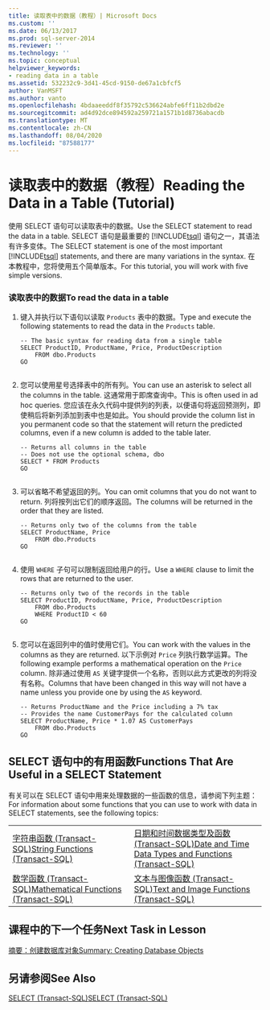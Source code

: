 ```yaml
---
title: 读取表中的数据（教程）| Microsoft Docs
ms.custom: ''
ms.date: 06/13/2017
ms.prod: sql-server-2014
ms.reviewer: ''
ms.technology: ''
ms.topic: conceptual
helpviewer_keywords:
- reading data in a table
ms.assetid: 532232c9-3d41-45cd-9150-de67a1cbfcf5
author: VanMSFT
ms.author: vanto
ms.openlocfilehash: 4bdaaeeddf8f35792c536624abfe6ff11b2dbd2e
ms.sourcegitcommit: ad4d92dce894592a259721a1571b1d8736abacdb
ms.translationtype: MT
ms.contentlocale: zh-CN
ms.lasthandoff: 08/04/2020
ms.locfileid: "87588177"
---
```

# <a name="reading-the-data-in-a-table-tutorial"></a><span data-ttu-id="27858-102">读取表中的数据（教程）</span><span class="sxs-lookup"><span data-stu-id="27858-102">Reading the Data in a Table (Tutorial)</span></span>
  <span data-ttu-id="27858-103">使用 SELECT 语句可以读取表中的数据。</span><span class="sxs-lookup"><span data-stu-id="27858-103">Use the SELECT statement to read the data in a table.</span></span> <span data-ttu-id="27858-104">SELECT 语句是最重要的 [!INCLUDE[tsql](../includes/tsql-md.md)] 语句之一，其语法有许多变体。</span><span class="sxs-lookup"><span data-stu-id="27858-104">The SELECT statement is one of the most important [!INCLUDE[tsql](../includes/tsql-md.md)] statements, and there are many variations in the syntax.</span></span> <span data-ttu-id="27858-105">在本教程中，您将使用五个简单版本。</span><span class="sxs-lookup"><span data-stu-id="27858-105">For this tutorial, you will work with five simple versions.</span></span>  
  
### <a name="to-read-the-data-in-a-table"></a><span data-ttu-id="27858-106">读取表中的数据</span><span class="sxs-lookup"><span data-stu-id="27858-106">To read the data in a table</span></span>  
  
1.  <span data-ttu-id="27858-107">键入并执行以下语句以读取 `Products` 表中的数据。</span><span class="sxs-lookup"><span data-stu-id="27858-107">Type and execute the following statements to read the data in the `Products` table.</span></span>  
  
    ```  
    -- The basic syntax for reading data from a single table  
    SELECT ProductID, ProductName, Price, ProductDescription  
        FROM dbo.Products  
    GO  
  
    ```  
  
2.  <span data-ttu-id="27858-108">您可以使用星号选择表中的所有列。</span><span class="sxs-lookup"><span data-stu-id="27858-108">You can use an asterisk to select all the columns in the table.</span></span> <span data-ttu-id="27858-109">这通常用于即席查询中。</span><span class="sxs-lookup"><span data-stu-id="27858-109">This is often used in ad hoc queries.</span></span> <span data-ttu-id="27858-110">您应该在永久代码中提供列的列表，以便语句将返回预测列，即使稍后将新列添加到表中也是如此。</span><span class="sxs-lookup"><span data-stu-id="27858-110">You should provide the column list in you permanent code so that the statement will return the predicted columns, even if a new column is added to the table later.</span></span>  
  
    ```  
    -- Returns all columns in the table  
    -- Does not use the optional schema, dbo  
    SELECT * FROM Products  
    GO  
  
    ```  
  
3.  <span data-ttu-id="27858-111">可以省略不希望返回的列。</span><span class="sxs-lookup"><span data-stu-id="27858-111">You can omit columns that you do not want to return.</span></span> <span data-ttu-id="27858-112">列将按列出它们的顺序返回。</span><span class="sxs-lookup"><span data-stu-id="27858-112">The columns will be returned in the order that they are listed.</span></span>  
  
    ```  
    -- Returns only two of the columns from the table  
    SELECT ProductName, Price  
        FROM dbo.Products  
    GO  
  
    ```  
  
4.  <span data-ttu-id="27858-113">使用 `WHERE` 子句可以限制返回给用户的行。</span><span class="sxs-lookup"><span data-stu-id="27858-113">Use a `WHERE` clause to limit the rows that are returned to the user.</span></span>  
  
    ```  
    -- Returns only two of the records in the table  
    SELECT ProductID, ProductName, Price, ProductDescription  
        FROM dbo.Products  
        WHERE ProductID < 60  
    GO  
  
    ```  
  
5.  <span data-ttu-id="27858-114">您可以在返回列中的值时使用它们。</span><span class="sxs-lookup"><span data-stu-id="27858-114">You can work with the values in the columns as they are returned.</span></span> <span data-ttu-id="27858-115">以下示例对 `Price` 列执行数学运算。</span><span class="sxs-lookup"><span data-stu-id="27858-115">The following example performs a mathematical operation on the `Price` column.</span></span> <span data-ttu-id="27858-116">除非通过使用 `AS` 关键字提供一个名称，否则以此方式更改的列将没有名称。</span><span class="sxs-lookup"><span data-stu-id="27858-116">Columns that have been changed in this way will not have a name unless you provide one by using the `AS` keyword.</span></span>  
  
    ```  
    -- Returns ProductName and the Price including a 7% tax  
    -- Provides the name CustomerPays for the calculated column  
    SELECT ProductName, Price * 1.07 AS CustomerPays  
        FROM dbo.Products  
    GO  
    ```  
  
## <a name="functions-that-are-useful-in-a-select-statement"></a><span data-ttu-id="27858-117">SELECT 语句中的有用函数</span><span class="sxs-lookup"><span data-stu-id="27858-117">Functions That Are Useful in a SELECT Statement</span></span>  
 <span data-ttu-id="27858-118">有关可以在 SELECT 语句中用来处理数据的一些函数的信息，请参阅下列主题：</span><span class="sxs-lookup"><span data-stu-id="27858-118">For information about some functions that you can use to work with data in SELECT statements, see the following topics:</span></span>  
  
|||  
|-|-|  
|[<span data-ttu-id="27858-119">字符串函数 (Transact-SQL)</span><span class="sxs-lookup"><span data-stu-id="27858-119">String Functions &#40;Transact-SQL&#41;</span></span>](/sql/t-sql/functions/string-functions-transact-sql)|[<span data-ttu-id="27858-120">日期和时间数据类型及函数 (Transact-SQL)</span><span class="sxs-lookup"><span data-stu-id="27858-120">Date and Time Data Types and Functions &#40;Transact-SQL&#41;</span></span>](/sql/t-sql/functions/date-and-time-data-types-and-functions-transact-sql)|  
|[<span data-ttu-id="27858-121">数学函数 (Transact-SQL)</span><span class="sxs-lookup"><span data-stu-id="27858-121">Mathematical Functions &#40;Transact-SQL&#41;</span></span>](/sql/t-sql/functions/mathematical-functions-transact-sql)|[<span data-ttu-id="27858-122">文本与图像函数 (Transact-SQL)</span><span class="sxs-lookup"><span data-stu-id="27858-122">Text and Image Functions &#40;Transact-SQL&#41;</span></span>](/sql/t-sql/functions/text-and-image-functions-textptr-transact-sql)|  
  
## <a name="next-task-in-lesson"></a><span data-ttu-id="27858-123">课程中的下一个任务</span><span class="sxs-lookup"><span data-stu-id="27858-123">Next Task in Lesson</span></span>  
 [<span data-ttu-id="27858-124">摘要：创建数据库对象</span><span class="sxs-lookup"><span data-stu-id="27858-124">Summary: Creating Database Objects</span></span>](lesson-1-5-summary-creating-database-objects.md)  
  
## <a name="see-also"></a><span data-ttu-id="27858-125">另请参阅</span><span class="sxs-lookup"><span data-stu-id="27858-125">See Also</span></span>  
 [<span data-ttu-id="27858-126">SELECT (Transact-SQL)</span><span class="sxs-lookup"><span data-stu-id="27858-126">SELECT &#40;Transact-SQL&#41;</span></span>](/sql/t-sql/queries/select-transact-sql)  
  
  
